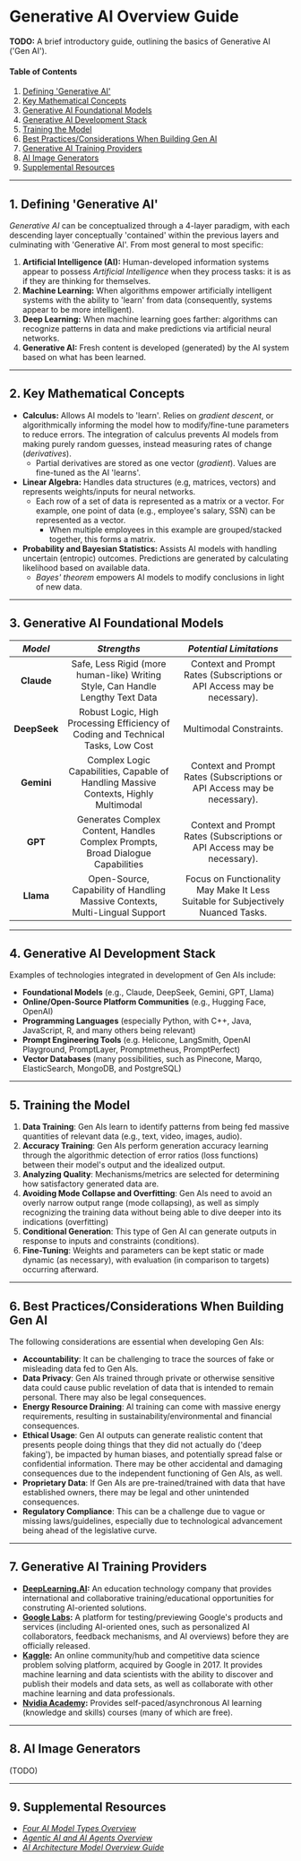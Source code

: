 # Generative AI Overview Guide

**TODO:** A brief introductory guide, outlining the basics of Generative AI ('Gen AI').

#### Table of Contents

1. [Defining 'Generative AI'](#defining)
2. [Key Mathematical Concepts](#keyconcepts)
3. [Generative AI Foundational Models](#models)
4. [Generative AI Development Stack](#stack)
5. [Training the Model](#training)
6. [Best Practices/Considerations When Building Gen AI](#building)
7. [Generative AI Training Providers](#materials)
8. [AI Image Generators](#aiimg)
9. [Supplemental Resources](#supplemental)

<hr />

## 1. <a name="defining">Defining 'Generative AI'</a>

*Generative AI* can be conceptualized through a 4-layer paradigm, with each descending layer conceptually 'contained' within the previous layers and culminating with 'Generative AI'. From most general to most specific:

1) **Artificial Intelligence (AI):** Human-developed information systems appear to possess *Artificial Intelligence* when they process tasks: it is as if they are thinking for themselves.
2) **Machine Learning:** When algorithms empower artificially intelligent systems with the ability to 'learn' from data (consequently, systems appear to be more intelligent).
3) **Deep Learning:** When machine learning goes farther: algorithms can recognize patterns in data and make predictions via artificial neural networks.
4) **Generative AI:** Fresh content is developed (generated) by the AI system based on what has been learned.

<hr />

## 2. <a name="keyconcepts">Key Mathematical Concepts</a>

* **Calculus:** Allows AI models to 'learn'. Relies on *gradient descent*, or algorithmically informing the model how to modify/fine-tune parameters to reduce errors. The integration of calculus prevents AI models from making purely random guesses, instead measuring rates of change (*derivatives*).
  + Partial derivatives are stored as one vector (*gradient*). Values are fine-tuned as the AI 'learns'.
* **Linear Algebra:** Handles data structures (e.g, matrices, vectors) and represents weights/inputs for neural networks.
  + Each row of a set of data is represented as a matrix or a vector. For example, one point of data (e.g., employee's salary, SSN) can be represented as a vector.
    - When multiple employees in this example are grouped/stacked together, this forms a matrix.
* **Probability and Bayesian Statistics:** Assists AI models with handling uncertain (entropic) outcomes. Predictions are generated by calculating likelihood based on available data.
  + *Bayes' theorem* empowers AI models to modify conclusions in light of new data.

<hr />

## 3. <a name="models">Generative AI Foundational Models</a>

| *Model* | *Strengths* | *Potential Limitations* |
| :---: | :---: | :----: |
| **Claude** | Safe, Less Rigid (more human-like) Writing Style, Can Handle Lengthy Text Data | Context and Prompt Rates (Subscriptions or API Access may be necessary). |
| **DeepSeek** | Robust Logic, High Processing Efficiency of Coding and Technical Tasks, Low Cost | Multimodal Constraints. |
| **Gemini** | Complex Logic Capabilities, Capable of Handling Massive Contexts, Highly Multimodal | Context and Prompt Rates (Subscriptions or API Access may be necessary). |
| **GPT** | Generates Complex Content, Handles Complex Prompts, Broad Dialogue Capabilities | Context and Prompt Rates (Subscriptions or API Access may be necessary). |
| **Llama** | Open-Source, Capability of Handling Massive Contexts, Multi-Lingual Support | Focus on Functionality May Make It Less Suitable for Subjectively Nuanced Tasks. |

<hr />

## 4. <a name="stack">Generative AI Development Stack</a>

Examples of technologies integrated in development of Gen AIs include:

* **Foundational Models** (e.g., Claude, DeepSeek, Gemini, GPT, Llama)
* **Online/Open-Source Platform Communities** (e.g., Hugging Face, OpenAI)
* **Programming Languages** (especially Python, with C++, Java, JavaScript, R, and many others being relevant)
* **Prompt Engineering Tools** (e.g. Helicone, LangSmith, OpenAI Playground, PromptLayer, Promptmetheus, PromptPerfect)
* **Vector Databases** (many possibilities, such as Pinecone, Marqo, ElasticSearch, MongoDB, and PostgreSQL)

<hr />

## 5. <a name="training">Training the Model</a>

1) **Data Training**: Gen AIs learn to identify patterns from being fed massive quantities of relevant data (e.g., text, video, images, audio).
2) **Accuracy Training**: Gen AIs perform generation accuracy learning through the algorithmic detection of error ratios (loss functions) between their model's output and the idealized output.
3) **Analyzing Quality**: Mechanisms/metrics are selected for determining how satisfactory generated data are.
4) **Avoiding Mode Collapse and Overfitting**: Gen AIs need to avoid an overly narrow output range (mode collapsing), as well as simply recognizing the training data without being able to dive deeper into its indications (overfitting)
5) **Conditional Generation**: This type of Gen AI can generate outputs in response to inputs and constraints (conditions).
6) **Fine-Tuning**: Weights and parameters can be kept static or made dynamic (as necessary), with evaluation (in comparison to targets) occurring afterward.

<hr />

## 6. <a name="building">Best Practices/Considerations When Building Gen AI</a>

The following considerations are essential when developing Gen AIs:

* **Accountability**: It can be challenging to trace the sources of fake or misleading data fed to Gen AIs.
* **Data Privacy**: Gen AIs trained through private or otherwise sensitive data could cause public revelation of data that is intended to remain personal. There may also be legal consequences.
* **Energy Resource Draining**: AI training can come with massive energy requirements, resulting in sustainability/environmental and financial consequences. 
* **Ethical Usage**: Gen AI outputs can generate realistic content that presents people doing things that they did not actually do ('deep faking'), be impacted by human biases, and potentially spread false or confidential information. There may be other accidental and damaging consequences due to the independent functioning of Gen AIs, as well.
* **Proprietary Data**: If Gen AIs are pre-trained/trained with data that have established owners, there may be legal and other unintended consequences.
* **Regulatory Compliance**: This can be a challenge due to vague or missing laws/guidelines, especially due to technological advancement being ahead of the legislative curve. 

<hr />

## 7. <a name="materials">Generative AI Training Providers</a>

* **[DeepLearning.AI](https://www.deeplearning.ai/):** An education technology company that provides international and collaborative training/educational opportunities for construting AI-oriented solutions.
* **[Google Labs](https://labs.google/):** A platform for testing/previewing Google's products and services (including AI-oriented ones, such as personalized AI collaborators, feedback mechanisms, and AI overviews) before they are officially released.
* **[Kaggle](https://www.kaggle.com/):** An online community/hub and competitive data science problem solving platform, acquired by Google in 2017. It provides machine learning and data scientists with the ability to discover and publish their models and data sets, as well as collaborate with other machine learning and data professionals.
* **[Nvidia Academy](https://academy.nvidia.com/en/):** Provides self-paced/asynchronous AI learning (knowledge and skills) courses (many of which are free).

<hr />

## 8. <a name="aiimg">AI Image Generators</a>
  
(TODO)
  
<hr />

## 9. <a name="supplemental">Supplemental Resources</a>

* *[Four AI Model Types Overview](https://github.com/chaseofthejungle/four-ai-models-overview)*
* *[Agentic AI and AI Agents Overview](https://github.com/chaseofthejungle/agentic-ai-and-ai-agents-overview)*
* *[AI Architecture Model Overview Guide](https://github.com/chaseofthejungle/AI-Architecture-Model-Overview)*
